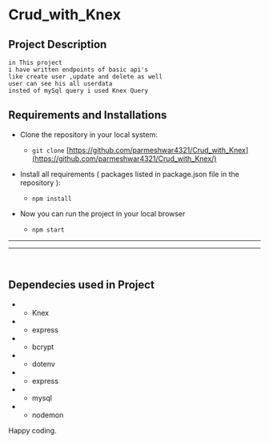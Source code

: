 # Crud_with_Knex


## Project Description

    in This project 
    i have written endpoints of basic api's
    like create user ,update and delete as well
    user can see his all userdata 
    insted of mySql query i used Knex Query
    
    


## Requirements and Installations

- Clone the repository in your local system:
    - `git clone` [https://github.com/parmeshwar4321/Crud_with_Knex](https://github.com/parmeshwar4321/Crud_with_Knex/)

- Install all requirements ( packages listed in package.json file in the repository ):
    - `npm install`

- Now you can run the project in your local browser
    - `npm start`


---
---
<br/>


## Dependecies used in Project

- - Knex
- - express
- - bcrypt
- - dotenv
- - express
- - mysql
- - nodemon


Happy coding.